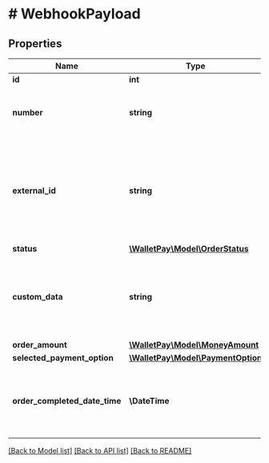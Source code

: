 # # WebhookPayload

## Properties

Name | Type | Description | Notes
------------ | ------------- | ------------- | -------------
**id** | **int** | Order id |
**number** | **string** | Human-readable short order id shown to a customer |
**external_id** | **string** | Order ID in Merchant system. Use to prevent orders duplication due to request retries |
**status** | [**\WalletPay\Model\OrderStatus**](OrderStatus.md) |  | [optional]
**custom_data** | **string** | Any custom string, will be provided through webhook and order status polling | [optional]
**order_amount** | [**\WalletPay\Model\MoneyAmount**](MoneyAmount.md) |  |
**selected_payment_option** | [**\WalletPay\Model\PaymentOption**](PaymentOption.md) |  | [optional]
**order_completed_date_time** | **\DateTime** | ISO 8601 timestamp indicating the time of order completion, in UTC |

[[Back to Model list]](../../README.md#models) [[Back to API list]](../../README.md#endpoints) [[Back to README]](../../README.md)
